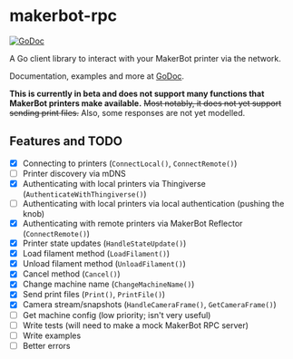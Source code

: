 # makerbot-rpc

[![GoDoc](https://godoc.org/github.com/tjhorner/makerbot-rpc?status.svg)](https://godoc.org/github.com/tjhorner/makerbot-rpc)

A Go client library to interact with your MakerBot printer via the network.

Documentation, examples and more at [GoDoc](https://godoc.org/github.com/tjhorner/makerbot-rpc).

**This is currently in beta and does not support many functions that MakerBot printers make available.** ~~Most notably, it does not yet support sending print files.~~ Also, some responses are not yet modelled.

## Features and TODO

- [x] Connecting to printers (`ConnectLocal()`, `ConnectRemote()`)
- [ ] Printer discovery via mDNS
- [x] Authenticating with local printers via Thingiverse (`AuthenticateWithThingiverse()`)
- [ ] Authenticating with local printers via local authentication (pushing the knob)
- [x] Authenticating with remote printers via MakerBot Reflector (`ConnectRemote()`)
- [x] Printer state updates (`HandleStateUpdate()`)
- [x] Load filament method (`LoadFilament()`)
- [x] Unload filament method (`UnloadFilament()`)
- [x] Cancel method (`Cancel()`)
- [x] Change machine name (`ChangeMachineName()`)
- [x] Send print files (`Print()`, `PrintFile()`)
- [x] Camera stream/snapshots (`HandleCameraFrame()`, `GetCameraFrame()`)
- [ ] Get machine config (low priority; isn't very useful)
- [ ] Write tests (will need to make a mock MakerBot RPC server)
- [ ] Write examples
- [ ] Better errors